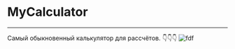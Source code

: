 # MyCalculator
____
Самый обыкновенный калькулятор для рассчётов.
:point_down::point_down::point_down:
![fdf](https://sun9-west.userapi.com/sun9-65/s/v1/ig2/BVGU1ZC-p0JTzoeivV4HqgWoQ879G24ktF4ZFmab8YHm7HKhOjvl2ZkAf5szGaoss6s5t-rQ5uAjZZ6_qBgQN9pW.jpg?size=380x371&quality=96&type=album)
